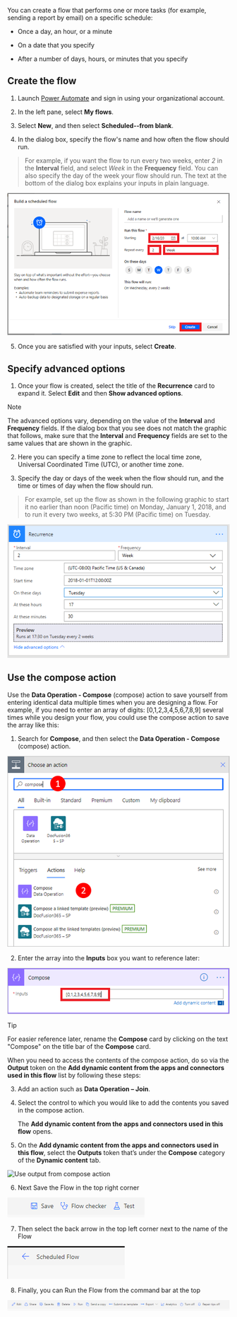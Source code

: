You can create a flow that performs one or more tasks (for example, sending a
report by email) on a specific schedule:

-   Once a day, an hour, or a minute

-   On a date that you specify

-   After a number of days, hours, or minutes that you specify

**Create the flow**
-------------------

1.  Launch [Power Automate](https://flow.microsoft.com/) and sign in using your organizational account.

2.  In the left pane, select **My flows**.

3.  Select **New**, and then select **Scheduled--from blank**.

4.  In the dialog box, specify the flow's name and how often the flow should run.

>   For example, if you want the flow to run every two weeks, enter *2* in
>   the **Interval** field, and select *Week* in the **Frequency** field. You
>   can also specify the day of the week your flow should run. The text at the
>   bottom of the dialog box explains your inputs in plain language.

![Specify the recurrence](../media/build-scheduled-flow.png)

5.  Once you are satisfied with your inputs, select **Create**.

**Specify advanced options**
----------------------------

1.  Once your flow is created, select the title of the **Recurrence** card to expand it. Select **Edit** and then **Show advanced options**.

>[!NOTE]
>   The advanced options vary, depending on the value of
>   the **Interval** and **Frequency** fields. If the dialog box that you see
>   does not match the graphic that follows, make sure that
>   the **Interval** and **Frequency** fields are set to the same values that
>   are shown in the graphic.

2.  Here you can specify a time zone to reflect the local time zone, Universal
    Coordinated Time (UTC), or another time zone.

3.  Specify the day or days of the week when the flow should run, and the time
    or times of day when the flow should run.

>   For example, set up the flow as shown in the following graphic to start it
>   no earlier than noon (Pacific time) on Monday, January 1, 2018, and to run
>   it every two weeks, at 5:30 PM (Pacific time) on Tuesday.

![Advanced options](../media/recurrence-advanced-options.png)  

**Use the compose action**
--------------------------

Use the **Data Operation - Compose** (compose) action to save yourself from
entering identical data multiple times when you are designing a flow. For
example, if you need to enter an array of digits: [0,1,2,3,4,5,6,7,8,9] several
times while you design your flow, you could use the compose action to save the
array like this:

1.  Search for **Compose**, and then select the **Data Operation -
    Compose** (compose) action.

![Search for and select the compose action](../media/data-operation-compose-action.png)

2.  Enter the array into the **Inputs** box you want to reference later:

![Configure the compose action](../media/input-array.png)  

>[!TIP]
>   For easier reference later, rename the **Compose** card by clicking on the
>   text "Compose" on the title bar of the **Compose** card.

When you need to access the contents of the compose action, do so via
the **Output** token on the **Add dynamic content from the apps and connectors
used in this flow** list by following these steps:

3.  Add an action such as **Data Operation – Join**.

4.  Select the control to which you would like to add the contents you saved in
    the compose action.

    The **Add dynamic content from the apps and connectors used in this
    flow** opens.

5.  On the **Add dynamic content from the apps and connectors used in this
    flow**, select the **Outputs** token that’s under the **Compose** category
    of the **Dynamic content** tab.

![Use output from compose action](.../media/use-output-from-compose-action.png)

6.  Next Save the Flow in the top right corner

![Click Save button](../media/save-flow.png)

7.  Then select the back arrow in the top left corner next to the name of the
    Flow

![Click back arrow](../media/flow-back-arrow.png)

8.  Finally, you can Run the Flow from the command bar at the top

![Run the flow](../media/command-bar-run-flow.png)